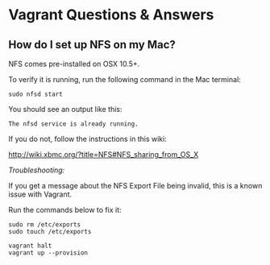<h1>Vagrant Questions & Answers</h1>


## How do I set up NFS on my Mac?

NFS comes pre-installed on OSX 10.5+.

To verify it is running, run the following command in the Mac terminal:

```
sudo nfsd start
```

You should see an output like this:

```
The nfsd service is already running.
```

If you do not, follow the instructions in this wiki:

http://wiki.xbmc.org/?title=NFS#NFS_sharing_from_OS_X

*Troubleshooting:*

If you get a message about the NFS Export File being invalid, this is a known issue with Vagrant.

Run the commands below to fix it:

```
sudo rm /etc/exports
sudo touch /etc/exports

vagrant halt
vagrant up --provision
```
